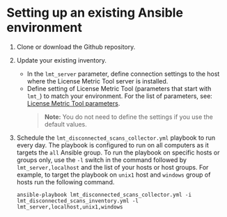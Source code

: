 # Setting up an existing Ansible environment

1. Clone or download the Github repository.

2. Update your existing inventory.
   -  In the `lmt_server` parameter, define connection settings to the host where the License Metric Tool server is installed.
   - Define setting of License Metric Tool (parameters that start with `lmt_`) to match your environment. For the list of parameters, see: [License Metric Tool parameters](doc_lmt_parameters.md).
        >**Note:** You do not need to define the settings if you use the default values.

3. Schedule the `lmt_disconnected_scans_collector.yml` playbook to run every day. The playbook is configured to run on all computers as it targets the `all` Ansible group. To run the playbook on specific hosts or groups only, use the `-l` switch in the command followed by `lmt_server,localhost` and the list of your hosts or host groups. For example, to target the playbook on `unix1` host and `windows` group of hosts run the following command.

   `ansible-playbook lmt_disconnected_scans_collector.yml -i lmt_disconnected_scans_inventory.yml -l lmt_server,localhost,unix1,windows`

